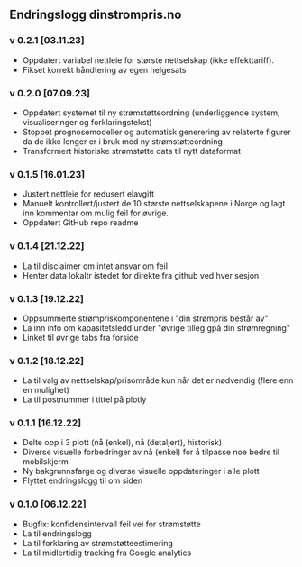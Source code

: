 ## Endringslogg dinstrompris.no

### v 0.2.1 [03.11.23]
- Oppdatert variabel nettleie for største nettselskap (ikke effekttariff).
- Fikset korrekt håndtering av egen helgesats

### v 0.2.0 [07.09.23]
- Oppdatert systemet til ny strømstøtteordning (underliggende system, visualiseringer og forklaringstekst)
- Stoppet prognosemodeller og automatisk generering av relaterte figurer da de ikke lenger er i bruk med ny strømstøtteordning
- Transformert historiske strømstøtte data til nytt dataformat

### v 0.1.5 [16.01.23]
- Justert nettleie for redusert elavgift
- Manuelt kontrollert/justert de 10 største nettselskapene i Norge og lagt inn kommentar om mulig feil for øvrige.
- Oppdatert GitHub repo readme

### v 0.1.4 [21.12.22]
- La til disclaimer om intet ansvar om feil
- Henter data lokaltr istedet for direkte fra github ved hver sesjon

### v 0.1.3 [19.12.22]
- Oppsummerte strømpriskomponentene i "din strømpris består av"
- La inn info om kapasitetsledd under "øvrige tilleg gpå din strømregning"
- Linket til øvrige tabs fra forside

### v 0.1.2 [18.12.22]
- La til valg av nettselskap/prisområde kun når det er nødvendig (flere enn en mulighet)
- La til postnummer i tittel på plotly

### v 0.1.1 [16.12.22]
- Delte opp i 3 plott (nå (enkel), nå (detaljert), historisk)
- Diverse visuelle forbedringer av nå (enkel) for å tilpasse noe bedre til mobilskjerm
- Ny bakgrunnsfarge og diverse visuelle oppdateringer i alle plott
- Flyttet endringslogg til om siden

### v 0.1.0 [06.12.22]
- Bugfix: konfidensintervall feil vei for strømstøtte
- La til endringslogg
- La til forklaring av strømstøtteestimering
- La til midlertidig tracking fra Google analytics





